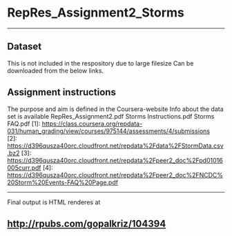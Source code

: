 # RepRes_Assignment2_Storms

- - -

## Dataset
This is not included in the respository due to large filesize
Can be downloaded from the below links.

## Assignment instructions
The purpose and aim is defined in the Coursera-website
Info about the data set is available
RepRes_Assignment2.pdf
Storms Instructions.pdf
Storms FAQ.pdf
[1]: https://class.coursera.org/repdata-031/human_grading/view/courses/975144/assessments/4/submissions  
[2]: https://d396qusza40orc.cloudfront.net/repdata%2Fdata%2FStormData.csv.bz2
[3]: https://d396qusza40orc.cloudfront.net/repdata%2Fpeer2_doc%2Fpd01016005curr.pdf
[4]: https://d396qusza40orc.cloudfront.net/repdata%2Fpeer2_doc%2FNCDC%20Storm%20Events-FAQ%20Page.pdf

- - -
Final output is HTML renderes at
## http://rpubs.com/gopalkriz/104394
